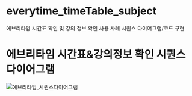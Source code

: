 # everytime_timeTable_subject
에브리타임 시간표 확인 및 강의 정보 확인 사용 사례 시퀀스 다이어그램/코드 구현

# 에브리타임 시간표&강의정보 확인 시퀀스 다이어그램
![에브리타임_시퀀스다이어그램](https://github.com/user-attachments/assets/695d660a-3c12-410b-b541-4036d639b74b)
